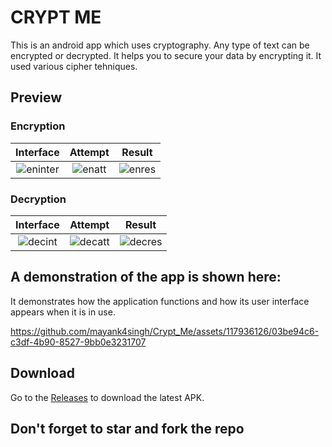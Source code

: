 # CRYPT ME
This is an android app which uses cryptography. Any type of text can be encrypted or decrypted. It helps you to secure your data by encrypting it. It used various cipher tehniques.
## Preview
### Encryption
Interface|Attempt|Result
:-----:|:-------------------------------:|:------:
![eninter](https://github.com/mayank4singh/Crypt_Me/assets/117936126/96f3c88c-258e-4ae3-a4c8-092a1fcc0f57) |![enatt](https://github.com/mayank4singh/Crypt_Me/assets/117936126/acc422e7-409f-43cd-b3f9-b011092595a6) |![enres](https://github.com/mayank4singh/Crypt_Me/assets/117936126/d48a87f6-5064-4e0c-bf55-b82cdd8955c2)
 ### Decryption
 Interface|Attempt|Result
:-----:|:-------------------------------:|:------:
![decint](https://github.com/mayank4singh/Crypt_Me/assets/117936126/ce3ad925-d616-4703-a890-87c5fd119892) |![decatt](https://github.com/mayank4singh/Crypt_Me/assets/117936126/85840847-1792-4d32-b329-1f671c58a158) |![decres](https://github.com/mayank4singh/Crypt_Me/assets/117936126/498a97e0-cb83-4804-9d4d-559466eb6403)

 ## A demonstration of the app is shown here:
 It demonstrates how the application functions and how its user interface appears when it is in use.
 
 https://github.com/mayank4singh/Crypt_Me/assets/117936126/03be94c6-c3df-4b90-8527-9bb0e3231707
 
## Download

Go to the [Releases](https://github.com/mayank4singh/Crypt_Me/releases/tag/v1.0) to download the latest APK.

## Don't forget to star and fork the repo
